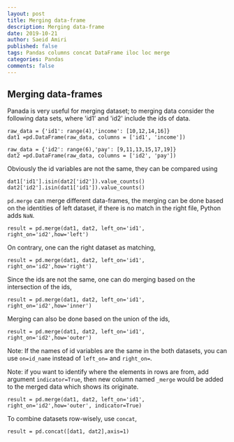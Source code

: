 ```yaml
---
layout: post
title: Merging data-frame 
description: Merging data-frame
date: 2019-10-21
author: Saeid Amiri
published: false
tags: Pandas columns concat DataFrame iloc loc merge 
categories: Pandas
comments: false
---
```


## Merging data-frames
Panada is very useful for merging dataset; to merging data consider the following data sets, where 'id1' and 'id2' include the ids of data.

```
raw_data = {'id1': range(4),'income': [10,12,14,16]}
dat1 =pd.DataFrame(raw_data, columns = ['id1', 'income'])

raw_data = {'id2': range(6),'pay': [9,11,13,15,17,19]}
dat2 =pd.DataFrame(raw_data, columns = ['id2', 'pay'])
```

Obviously the id variables are not the same, they can be
compared using

```
dat1['id1'].isin(dat2['id2']).value_counts()
dat2['id2'].isin(dat1['id1']).value_counts()
```

`pd.merge` can merge different data-frames, the merging can be done based on the identities of left dataset, if there is no match in the right file, Python adds `NaN`.

```
result = pd.merge(dat1, dat2, left_on='id1', right_on='id2',how='left')
```
On contrary, one can the right dataset as matching,

```
result = pd.merge(dat1, dat2, left_on='id1', right_on='id2',how='right')
```

Since the ids are not the same, one can do merging based on the
intersection of the ids,

```
result = pd.merge(dat1, dat2, left_on='id1', right_on='id2',how='inner')
```

Merging can also be done based on the union of the ids,

```
result = pd.merge(dat1, dat2, left_on='id1', right_on='id2',how='outer')
```

Note: If the names of id variables are the same in the both datasets, you can use ```on=id_name``` instead of ```left_on=``` and ```right_on=```.

Note: if you want to identify where the elements in rows are from, add  argument ```indicator=True```, then new column named `_merge` would be added to the merged data which shows its originate.

```
result = pd.merge(dat1, dat2, left_on='id1', right_on='id2',how='outer', indicator=True)
```

To combine datasets row-wisely, use `concat`,
```
result = pd.concat([dat1, dat2],axis=1)
```